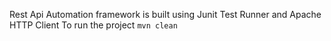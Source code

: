 Rest Api Automation framework is built using Junit Test Runner and Apache HTTP Client
To run the project
```mvn clean```
